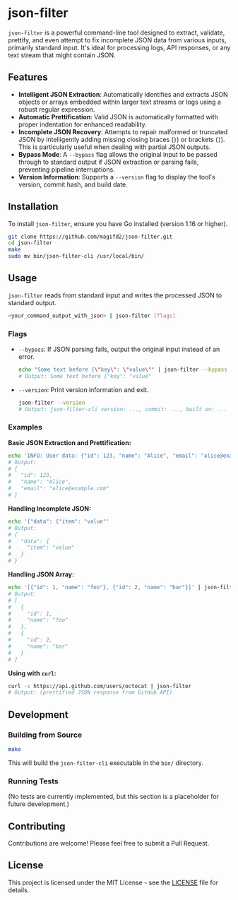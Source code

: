 # json-filter

`json-filter` is a powerful command-line tool designed to extract, validate, prettify, and even attempt to fix incomplete JSON data from various inputs, primarily standard input. It's ideal for processing logs, API responses, or any text stream that might contain JSON.

## Features

-   **Intelligent JSON Extraction**: Automatically identifies and extracts JSON objects or arrays embedded within larger text streams or logs using a robust regular expression.
-   **Automatic Prettification**: Valid JSON is automatically formatted with proper indentation for enhanced readability.
-   **Incomplete JSON Recovery**: Attempts to repair malformed or truncated JSON by intelligently adding missing closing braces (`}`) or brackets (`]`). This is particularly useful when dealing with partial JSON outputs.
-   **Bypass Mode**: A `--bypass` flag allows the original input to be passed through to standard output if JSON extraction or parsing fails, preventing pipeline interruptions.
-   **Version Information**: Supports a `--version` flag to display the tool's version, commit hash, and build date.

## Installation

To install `json-filter`, ensure you have Go installed (version 1.16 or higher).

```bash
git clone https://github.com/magifd2/json-filter.git
cd json-filter
make
sudo mv bin/json-filter-cli /usr/local/bin/
```

## Usage

`json-filter` reads from standard input and writes the processed JSON to standard output.

```bash
<your_command_output_with_json> | json-filter [flags]
```

### Flags

-   `--bypass`: If JSON parsing fails, output the original input instead of an error.
    ```bash
    echo "Some text before {\"key\": \"value\"" | json-filter --bypass
    # Output: Some text before {"key": "value"
    ```
-   `--version`: Print version information and exit.
    ```bash
    json-filter --version
    # Output: json-filter-cli version: ..., commit: ..., built on: ...
    ```

### Examples

**Basic JSON Extraction and Prettification:**

```bash
echo 'INFO: User data: {"id": 123, "name": "Alice", "email": "alice@example.com"}' | json-filter
# Output:
# {
#   "id": 123,
#   "name": "Alice",
#   "email": "alice@example.com"
# }
```

**Handling Incomplete JSON:**

```bash
echo '{"data": {"item": "value"'
# Output:
# {
#   "data": {
#     "item": "value"
#   }
# }
```

**Handling JSON Array:**

```bash
echo '[{"id": 1, "name": "foo"}, {"id": 2, "name": "bar"}]' | json-filter
# Output:
# [
#   {
#     "id": 1,
#     "name": "foo"
#   },
#   {
#     "id": 2,
#     "name": "bar"
#   }
# ]
```

**Using with `curl`:**

```bash
curl -s https://api.github.com/users/octocat | json-filter
# Output: (prettified JSON response from GitHub API)
```

## Development

### Building from Source

```bash
make
```

This will build the `json-filter-cli` executable in the `bin/` directory.

### Running Tests

(No tests are currently implemented, but this section is a placeholder for future development.)

## Contributing

Contributions are welcome! Please feel free to submit a Pull Request.

## License

This project is licensed under the MIT License - see the [LICENSE](LICENSE) file for details.
